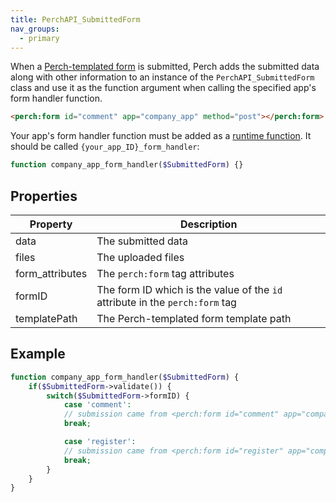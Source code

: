 ```yaml
---
title: PerchAPI_SubmittedForm
nav_groups:
  - primary
---
```


When a [Perch-templated form](/templates/form/) is submitted, Perch adds the submitted data along with other information to an instance of the `PerchAPI_SubmittedForm` class and use it as the function argument when calling the specified app's form handler function.

```html
<perch:form id="comment" app="company_app" method="post"></perch:form>
```

Your app's form handler function must be added as a [runtime function](/api/apps/runtime-functions/). It should be called `{your_app_ID}_form_handler`:

```php
function company_app_form_handler($SubmittedForm) {}
```

## Properties

| Property        | Description                                                                  |
| --------------- | ---------------------------------------------------------------------------- |
| data            | The submitted data                                                           |
| files           | The uploaded files                                                           |
| form_attributes | The `perch:form` tag attributes                                              |
| formID          | The form ID which is the value of the `id` attribute in the `perch:form` tag |
| templatePath    | The Perch-templated form template path                                       |

## Example

```php
function company_app_form_handler($SubmittedForm) {
    if($SubmittedForm->validate()) {
        switch($SubmittedForm->formID) {
            case 'comment':
            // submission came from <perch:form id="comment" app="company_app"></perch:form>
            break;

            case 'register':
            // submission came from <perch:form id="register" app="company_app"></perch:form>
            break;
        }
    }
}
```
